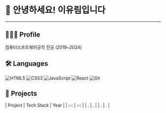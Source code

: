 # 👋 안녕하세요! 이유림입니다

---
👩🏻‍💻 Profile
---
컴퓨터소프트웨어공학 전공 (2019~2024)





## 🛠 Languages
![HTML5](https://img.shields.io/badge/-HTML5-E34F26?logo=html5&logoColor=white)
![CSS3](https://img.shields.io/badge/-CSS3-1572B6?logo=css3&logoColor=white)
![JavaScript](https://img.shields.io/badge/-JavaScript-F7DF1E?logo=javascript&logoColor=black)
![React](https://img.shields.io/badge/-React-61DAFB?logo=react&logoColor=black)
![Git](https://img.shields.io/badge/-Git-F05032?logo=git&logoColor=white)


🔖 Projects
---

| Project | Tech Stack | Year |
| :-:  | :-: |
| . | . |
| . | . |
